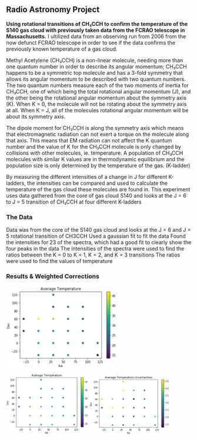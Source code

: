 ## Radio Astronomy Project
 
**Using rotational transitions of CH₃CCH to confirm the temperature of the S140 gas cloud with previously taken data from the FCRAO telescope in Massachusetts.**
I ultilized data from an observing run from 2006 from the now defunct FCRAO telescope in order to see if the data confirms the previously known temperature of a gas cloud. 

Methyl Acetylene (CH₃CCH) is a non-linear molecule, needing more than one quantum number in order to describe its angular momentum; CH₃CCH happens to be a symmetric top molecule and has a 3-fold symmetry that allows its angular momentum to be described with two quantum numbers.
The two quantum numbers measure each of the two moments of inertia for CH₃CCH, one of which being the total rotational angular momentum (J), and the other being the rotational angular momentum about the symmetry axis (K).
When K = 0, the molecule will not be rotating about the symmetry axis at all. When K = J, all of the molecules rotational angular momentum will be about its symmetry axis.

The dipole moment for CH₃CCH is along the symmetry axis which means that electromagnetic radiation can not exert a torque on the molecule along that axis.
This means that EM radiation can not affect the K quantum number and the value of K for the CH₃CCH molecule is only changed by collisions with other molecules, ie. temperature.
A population of  CH₃CCH molecules with similar K values are in thermodynamic equilibrium and the population size is only determined by the temperature of the gas. (K-ladder)

By measuring the different intensities of a change in J for different K-ladders, the intensities can be compared and used to calculate the temperature of the gas cloud these molecules are found in.
This experiment uses data gathered from the core of gas cloud S140 and looks at the J = 6 to J = 5 transition of CH₃CCH at four different K-ladders

### The Data
Data was from the core of the S140 gas cloud and looks at the J = 6  and J = 5 rotational transition of CH3CCH
Used a gaussian fit to fit the data
Found the intensities for 23 of the spectra, which had a good fit to clearly show the four peaks in the data
The intensities of the spectra were used to find the ratios between the K = 0 to    K = 1, K = 2, and K = 3 transitions
The ratios were used to find the values of temperature

### Results & Weighted Corrections
<img src="images/rawavg.png" width=300>
<p float="left">
  <img src="images/avgtemp.png" width=222 />
  <img src="images/avgtempu.png" width=220 />
</p>

